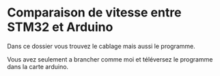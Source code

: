 # Comparaison de vitesse entre STM32 et Arduino
Dans ce dossier vous trouvez le cablage mais aussi le programme.

Vous avez seulement a brancher comme moi et téléversez le programme dans la carte arduino.
